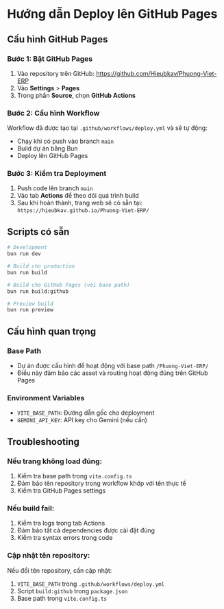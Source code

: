 # Hướng dẫn Deploy lên GitHub Pages

## Cấu hình GitHub Pages

### Bước 1: Bật GitHub Pages
1. Vào repository trên GitHub: https://github.com/Hieubkav/Phuong-Viet-ERP
2. Vào **Settings** > **Pages**
3. Trong phần **Source**, chọn **GitHub Actions**

### Bước 2: Cấu hình Workflow
Workflow đã được tạo tại `.github/workflows/deploy.yml` và sẽ tự động:
- Chạy khi có push vào branch `main`
- Build dự án bằng Bun
- Deploy lên GitHub Pages

### Bước 3: Kiểm tra Deployment
1. Push code lên branch `main`
2. Vào tab **Actions** để theo dõi quá trình build
3. Sau khi hoàn thành, trang web sẽ có sẵn tại: `https://hieubkav.github.io/Phuong-Viet-ERP/`

## Scripts có sẵn

```bash
# Development
bun run dev

# Build cho production
bun run build

# Build cho GitHub Pages (với base path)
bun run build:github

# Preview build
bun run preview
```

## Cấu hình quan trọng

### Base Path
- Dự án được cấu hình để hoạt động với base path `/Phuong-Viet-ERP/`
- Điều này đảm bảo các asset và routing hoạt động đúng trên GitHub Pages

### Environment Variables
- `VITE_BASE_PATH`: Đường dẫn gốc cho deployment
- `GEMINI_API_KEY`: API key cho Gemini (nếu cần)

## Troubleshooting

### Nếu trang không load đúng:
1. Kiểm tra base path trong `vite.config.ts`
2. Đảm bảo tên repository trong workflow khớp với tên thực tế
3. Kiểm tra GitHub Pages settings

### Nếu build fail:
1. Kiểm tra logs trong tab Actions
2. Đảm bảo tất cả dependencies được cài đặt đúng
3. Kiểm tra syntax errors trong code

### Cập nhật tên repository:
Nếu đổi tên repository, cần cập nhật:
1. `VITE_BASE_PATH` trong `.github/workflows/deploy.yml`
2. Script `build:github` trong `package.json`
3. Base path trong `vite.config.ts`
